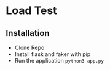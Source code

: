 # Load Test 

## Installation 
- Clone Repo
- Install flask and faker with pip
- Run the application `python3 app.py` 